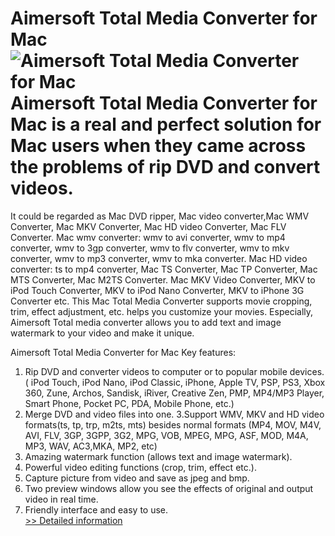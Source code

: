# Aimersoft Total Media Converter for Mac<br />![Aimersoft Total Media Converter for Mac](https://mycommerce.akamaized.net/api/pimages/P300952608/BIG/300952608.JPG)<br />Aimersoft Total Media Converter for Mac is a real and perfect solution for Mac users when they came across the problems of rip DVD and convert videos.
It could be regarded as Mac DVD ripper, Mac video converter,Mac WMV Converter, Mac MKV Converter, Mac HD video Converter, Mac FLV Converter. Mac wmv converter: wmv to avi converter, wmv to mp4 converter, wmv to 3gp converter, wmv to flv converter, wmv to mkv converter, wmv to mp3 converter, wmv to mka converter. Mac HD video converter: ts to mp4 converter, Mac TS Converter, Mac TP Converter, Mac MTS Converter, Mac M2TS Converter. Mac MKV Video Converter, MKV to iPod Touch Converter, MKV to iPod Nano Converter, MKV to iPhone 3G Converter etc. This Mac Total Media Converter supports movie cropping, trim, effect adjustment, etc. helps you customize your movies. Especially, Aimersoft Total media converter allows you to add text and image watermark to your video and make it unique.

Aimersoft Total Media Converter for Mac Key features:
1. Rip DVD and converter videos to computer or to popular mobile devices.( iPod Touch, iPod Nano, iPod Classic, iPhone, Apple TV, PSP, PS3, Xbox 360, Zune, Archos, Sandisk, iRiver, Creative Zen, PMP, MP4/MP3 Player, Smart Phone, Pocket PC, PDA, Mobile Phone, etc.)
2. Merge DVD and video files into one.
3.Support WMV, MKV and HD video formats(ts, tp, trp, m2ts, mts) besides normal formats (MP4, MOV, M4V, AVI, FLV, 3GP, 3GPP, 3G2, MPG, VOB, MPEG, MPG, ASF, MOD, M4A, MP3, WAV, AC3,MKA, MP2, etc)
4. Amazing watermark function (allows text and image watermark).
5. Powerful video editing functions (crop, trim, effect etc.).
6. Capture picture from video and save as jpeg and bmp.
7. Two preview windows allow you see the effects of original and output video in real time.
8. Friendly interface and easy to use.<br />[>> Detailed information](https://secure.shareit.com/shareit/product.html?productid=300952608&affiliateid=200057808)